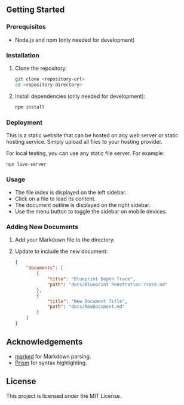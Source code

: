 ## Getting Started

### Prerequisites

- Node.js and npm (only needed for development)

### Installation

1. Clone the repository:

    ```sh
    git clone <repository-url>
    cd <repository-directory>
    ```

2. Install dependencies (only needed for development):

    ```sh
    npm install
    ```

### Deployment

This is a static website that can be hosted on any web server or static hosting service. Simply upload all files to your hosting provider.

For local testing, you can use any static file server. For example:
```sh
npx live-server
```

### Usage

- The file index is displayed on the left sidebar.
- Click on a file to load its content.
- The document outline is displayed on the right sidebar.
- Use the menu button to toggle the sidebar on mobile devices.

### Adding New Documents

1. Add your Markdown file to the  directory.
2. Update  to include the new document:

    ```json
    {
        "documents": [
            {
                "title": "Blueprint Depth Trace",
                "path": "docs/Blueprint Penetration Trace.md"
            },
            {
                "title": "New Document Title",
                "path": "docs/NewDocument.md"
            }
        ]
    }
    ```

## Acknowledgements

- [marked](https://github.com/markedjs/marked) for Markdown parsing.
- [Prism](https://prismjs.com/) for syntax highlighting.

## License

This project is licensed under the MIT License.